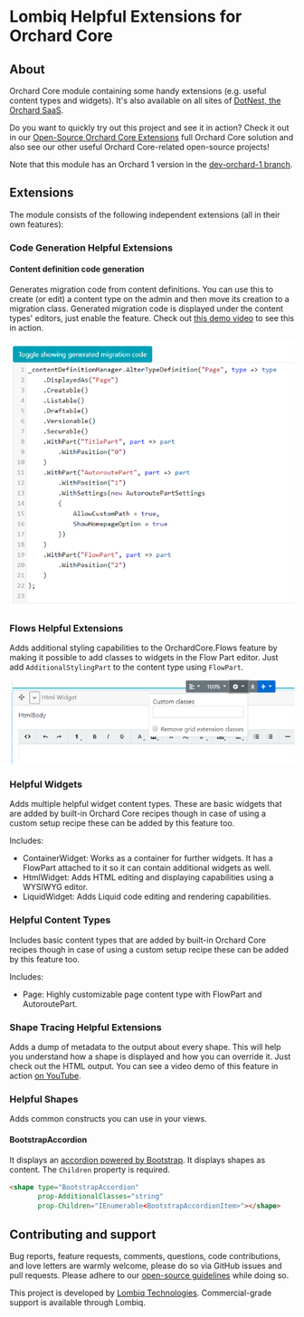 # Lombiq Helpful Extensions for Orchard Core



## About

Orchard Core module containing some handy extensions (e.g. useful content types and widgets). It's also available on all sites of [DotNest, the Orchard SaaS](https://dotnest.com/).

Do you want to quickly try out this project and see it in action? Check it out in our [Open-Source Orchard Core Extensions](https://github.com/Lombiq/Open-Source-Orchard-Core-Extensions) full Orchard Core solution and also see our other useful Orchard Core-related open-source projects!

Note that this module has an Orchard 1 version in the [dev-orchard-1 branch](https://github.com/Lombiq/Helpful-Extensions/tree/dev-orchard-1).


## Extensions

The module consists of the following independent extensions (all in their own features):

### Code Generation Helpful Extensions

#### Content definition code generation
Generates migration code from content definitions. You can use this to create (or edit) a content type on the admin and then move its creation to a migration class. Generated migration code is displayed under the content types' editors, just enable the feature. Check out [this demo video](https://www.youtube.com/watch?v=KOlsLaIzgm8) to see this in action.

![Content definition code generation textbox on the admin, showing generated migration code for the Page content type.](Docs/Attachments/ContentTypeCodeGeneration.png)

### Flows Helpful Extensions

Adds additional styling capabilities to the OrchardCore.Flows feature by making it possible to add classes to widgets in the Flow Part editor. Just add `AdditionalStylingPart` to the content type using `FlowPart`.

![Custom classes editor on a widget contained in Flow Part.](Docs/Attachments/FlowPartCustomClasses.png)

### Helpful Widgets

Adds multiple helpful widget content types. These are basic widgets that are added by built-in Orchard Core recipes though in case of using a custom setup recipe these can be added by this feature too.

Includes:

- ContainerWidget: Works as a container for further widgets. It has a FlowPart attached to it so it can contain additional widgets as well.
- HtmlWidget: Adds HTML editing and displaying capabilities using a WYSIWYG editor. 
- LiquidWidget: Adds Liquid code editing and rendering capabilities.

### Helpful Content Types

Includes basic content types that are added by built-in Orchard Core recipes though in case of using a custom setup recipe these can be added by this feature too.

Includes:

- Page: Highly customizable page content type with FlowPart and AutoroutePart.

### Shape Tracing Helpful Extensions

Adds a dump of metadata to the output about every shape. This will help you understand how a shape is displayed and how you can override it. Just check out the HTML output. You can see a video demo of this feature in action [on YouTube](https://www.youtube.com/watch?v=WI4TEKVc9SA).

### Helpful Shapes

Adds common constructs you can use in your views.

#### BootstrapAccordion

It displays an [accordion powered by Bootstrap](https://getbootstrap.com/docs/4.0/components/collapse/#accordion-example). It displays shapes as content. The `Children` property is required.

```html
<shape type="BootstrapAccordion" 
       prop-AdditionalClasses="string" 
       prop-Children="IEnumerable<BootstrapAccordionItem>"></shape>
```

## Contributing and support

Bug reports, feature requests, comments, questions, code contributions, and love letters are warmly welcome, please do so via GitHub issues and pull requests. Please adhere to our [open-source guidelines](https://lombiq.com/open-source-guidelines) while doing so.

This project is developed by [Lombiq Technologies](https://lombiq.com/). Commercial-grade support is available through Lombiq.

